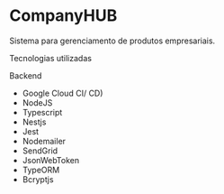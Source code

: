 # CompanyHUB
Sistema para gerenciamento de produtos empresariais.

Tecnologias utilizadas 

Backend 

- Google Cloud CI/ CD)
- NodeJS
- Typescript
- Nestjs
- Jest
- Nodemailer
- SendGrid
- JsonWebToken
- TypeORM
- Bcryptjs
